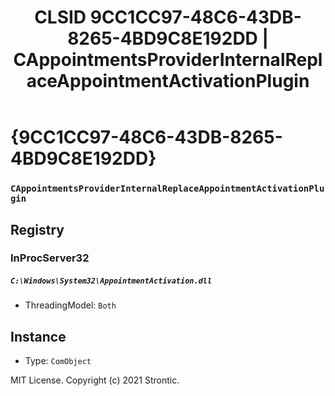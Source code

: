 ﻿---
title: "CLSID 9CC1CC97-48C6-43DB-8265-4BD9C8E192DD | CAppointmentsProviderInternalReplaceAppointmentActivationPlugin"
excerpt: What is COM-Object CLSID 9CC1CC97-48C6-43DB-8265-4BD9C8E192DD?
---

# {9CC1CC97-48C6-43DB-8265-4BD9C8E192DD}

### `CAppointmentsProviderInternalReplaceAppointmentActivationPlugin`

## Registry


### InProcServer32

##### `C:\Windows\System32\AppointmentActivation.dll`
* ThreadingModel: `Both`

## Instance

* Type: `ComObject`

MIT License. Copyright (c) 2021 Strontic.


